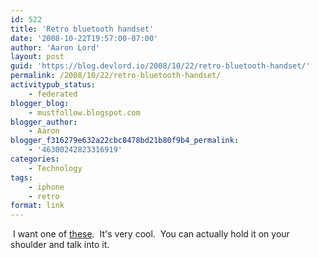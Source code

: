 ```yaml
---
id: 522
title: 'Retro bluetooth handset'
date: '2008-10-22T19:57:00-07:00'
author: 'Aaron Lord'
layout: post
guid: 'https://blog.devlord.io/2008/10/22/retro-bluetooth-handset/'
permalink: /2008/10/22/retro-bluetooth-handset/
activitypub_status:
    - federated
blogger_blog:
    - mustfollow.blogspot.com
blogger_author:
    - Aaron
blogger_f316279e632a22cbc8478bd21b80f9b4_permalink:
    - '46300242823316919'
categories:
    - Technology
tags:
    - iphone
    - retro
format: link
---
```


<a href="http://www.thinkgeek.com/gadgets/cellphone/8928/"><img src="http://www.thinkgeek.com/images/products/additional/large/bluetooth_retro_handset_off.jpg" alt="" border="0" /></a>
I want one of <a href="http://www.thinkgeek.com/gadgets/cellphone/8928/">these</a>.  It's very cool.  You can actually hold it on your shoulder and talk into it.
